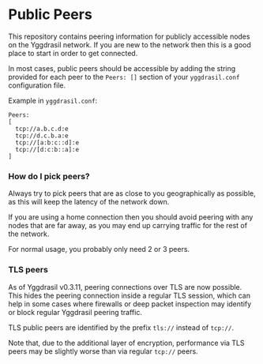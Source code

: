 # Public Peers

This repository contains peering information for publicly accessible nodes on
the Yggdrasil network. If you are new to the network then this is a good place
to start in order to get connected.

In most cases, public peers should be accessible by adding the string provided
for each peer to the `Peers: []` section of your `yggdrasil.conf` configuration
file.

Example in `yggdrasil.conf`:
```
Peers:
[
  tcp://a.b.c.d:e
  tcp://d.c.b.a:e
  tcp://[a:b:c::d]:e
  tcp://[d:c:b::a]:e
]
```

### How do I pick peers?

Always try to pick peers that are as close to you geographically as possible, as
this will keep the latency of the network down.

If you are using a home connection then you should avoid peering with any nodes
that are far away, as you may end up carrying traffic for the rest of the
network.

For normal usage, you probably only need 2 or 3 peers.

### TLS peers

As of Yggdrasil v0.3.11, peering connections over TLS are now possible. This hides
the peering connection inside a regular TLS session, which can help in some cases
where firewalls or deep packet inspection may identify or block regular Yggdrasil
peering traffic.

TLS public peers are identified by the prefix `tls://` instead of `tcp://`. 

Note that, due to the additional layer of encryption, performance via TLS peers
may be slightly worse than via regular `tcp://` peers.
